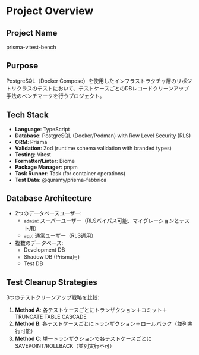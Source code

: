 # Project Overview

## Project Name
prisma-vitest-bench

## Purpose
PostgreSQL（Docker Compose）を使用したインフラストラクチャ層のリポジトリクラスのテストにおいて、テストケースごとのDBレコードクリーンアップ手法のベンチマークを行うプロジェクト。

## Tech Stack
- **Language**: TypeScript
- **Database**: PostgreSQL (Docker/Podman) with Row Level Security (RLS)
- **ORM**: Prisma
- **Validation**: Zod (runtime schema validation with branded types)
- **Testing**: Vitest
- **Formatter/Linter**: Biome
- **Package Manager**: pnpm
- **Task Runner**: Task (for container operations)
- **Test Data**: @quramy/prisma-fabbrica

## Database Architecture
- 2つのデータベースユーザー:
  - `admin`: スーパーユーザー（RLSバイパス可能、マイグレーションとテスト用）
  - `app`: 通常ユーザー（RLS適用）
- 複数のデータベース:
  - Development DB
  - Shadow DB (Prisma用)
  - Test DB

## Test Cleanup Strategies
3つのテストクリーンアップ戦略を比較:
1. **Method A**: 各テストケースごとにトランザクション＋コミット＋TRUNCATE TABLE CASCADE
2. **Method B**: 各テストケースごとにトランザクション＋ロールバック（並列実行可能）
3. **Method C**: 単一トランザクションで各テストケースごとにSAVEPOINT/ROLLBACK（並列実行不可）